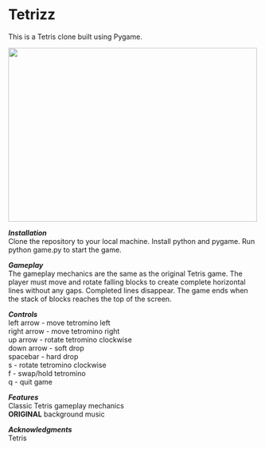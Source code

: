 # Tetrizz
This is a Tetris clone built using Pygame.

<img src="https://user-images.githubusercontent.com/57689939/221030002-e075a140-a418-4c5a-a99f-99deb1b8f79e.png"  width="500" height="350">

***Installation*** <br />
Clone the repository to your local machine.
Install python and pygame.
Run python game.py to start the game.

***Gameplay*** <br />
The gameplay mechanics are the same as the original Tetris game. The player must move and rotate falling blocks to create complete horizontal lines without any gaps.
Completed lines disappear. The game ends when the stack of blocks reaches the top of the screen.

***Controls*** <br />
left arrow - move tetromino left <br />
right arrow - move tetromino right <br />
up arrow - rotate tetromino clockwise <br />
down arrow - soft drop <br />
spacebar - hard drop <br />
s - rotate tetromino clockwise <br />
f - swap/hold tetromino <br />
q - quit game <br />
          
***Features*** <br />
Classic Tetris gameplay mechanics <br />
**ORIGINAL** background music <br />

***Acknowledgments*** <br />
Tetris
